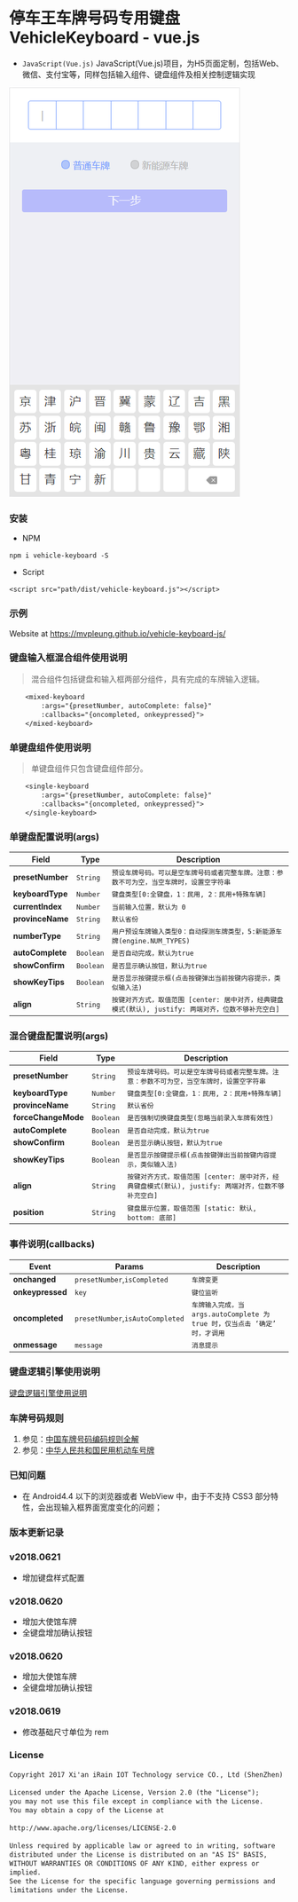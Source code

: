 # 停车王车牌号码专用键盘 VehicleKeyboard - vue.js

- `JavaScript(Vue.js)` JavaScript(Vue.js)项目，为H5页面定制，包括Web、微信、支付宝等，同样包括输入组件、键盘组件及相关控制逻辑实现

![](keyboard-v2.png)

### 安装

- NPM

```
npm i vehicle-keyboard -S
```

- Script

```
<script src="path/dist/vehicle-keyboard.js"></script>
```

### 示例

Website at https://mvpleung.github.io/vehicle-keyboard-js/

### 键盘输入框混合组件使用说明

> 混合组件包括键盘和输入框两部分组件，具有完成的车牌输入逻辑。

```template
    <mixed-keyboard
		:args="{presetNumber, autoComplete: false}"
		:callbacks="{oncompleted, onkeypressed}">
	</mixed-keyboard>
```

### 单键盘组件使用说明

> 单键盘组件只包含键盘组件部分。

```template
    <single-keyboard
		:args="{presetNumber, autoComplete: false}"
		:callbacks="{oncompleted, onkeypressed}">
	</single-keyboard>
```

### 单键盘配置说明(args)

| Field            | Type      | Description                                                                                          |
| ---------------- | --------- | ---------------------------------------------------------------------------------------------------- |
| **presetNumber** | `String`  | `预设车牌号码。可以是空车牌号码或者完整车牌。注意：参数不可为空，当空车牌时，设置空字符串`           |
| **keyboardType** | `Number`  | `键盘类型[0:全键盘，1：民用, 2：民用+特殊车辆]`                                                      |
| **currentIndex** | `Number`  | `当前输入位置，默认为 0`                                                                             |
| **provinceName** | `String`  | `默认省份`                                                                                           |
| **numberType**   | `String`  | `用户预设车牌输入类型0：自动探测车牌类型，5:新能源车牌(engine.NUM_TYPES)`                            |
| **autoComplete** | `Boolean` | `是否自动完成，默认为true`                                                                           |
| **showConfirm**  | `Boolean` | `是否显示确认按钮，默认为true`                                                                       |
| **showKeyTips**  | `Boolean` | `是否显示按键提示框(点击按键弹出当前按键内容提示，类似输入法)`                                       |
| **align**        | `String`  | `按键对齐方式，取值范围 [center: 居中对齐，经典键盘模式(默认), justify: 两端对齐，位数不够补充空白]` |

### 混合键盘配置说明(args)

| Field               | Type      | Description                                                                                          |
| ------------------- | --------- | ---------------------------------------------------------------------------------------------------- |
| **presetNumber**    | `String`  | `预设车牌号码。可以是空车牌号码或者完整车牌。注意：参数不可为空，当空车牌时，设置空字符串`           |
| **keyboardType**    | `Number`  | `键盘类型[0:全键盘，1：民用, 2：民用+特殊车辆]`                                                      |
| **provinceName**    | `String`  | `默认省份`                                                                                           |
| **forceChangeMode** | `Boolean` | `是否强制切换键盘类型(忽略当前录入车牌有效性)`                                                       |
| **autoComplete**    | `Boolean` | `是否自动完成，默认为true`                                                                           |
| **showConfirm**     | `Boolean` | `是否显示确认按钮，默认为true`                                                                       |
| **showKeyTips**     | `Boolean` | `是否显示按键提示框(点击按键弹出当前按键内容提示，类似输入法)`                                       |
| **align**           | `String`  | `按键对齐方式，取值范围 [center: 居中对齐，经典键盘模式(默认), justify: 两端对齐，位数不够补充空白]` |
| **position**        | `String`  | `键盘展示位置，取值范围 [static: 默认, bottom: 底部]`                                                |

### 事件说明(callbacks)

| Event            | Params                           | Description                                                                 |
| ---------------- | -------------------------------- | --------------------------------------------------------------------------- |
| **onchanged**    | `presetNumber`,`isCompleted`     | `车牌变更`                                                                  |
| **onkeypressed** | `key`                            | `键位监听`                                                                  |
| **oncompleted**  | `presetNumber`,`isAutoCompleted` | `车牌输入完成，当 args.autoComplete 为 true 时，仅当点击 ‘确定’ 时，才调用` |
| **onmessage**    | `message`                        | `消息提示`                                                                  |

### 键盘逻辑引擎使用说明

[键盘逻辑引擎使用说明](./Engine.md)

### 车牌号码规则

1.  参见：[中国车牌号码编码规则全解](http://yoojia.xyz/2018/05/09/chinese-vehicle-number/)
2.  参见：[中华人民共和国民用机动车号牌](https://zh.wikipedia.org/wiki/中华人民共和国民用机动车号牌)

### 已知问题

- 在 Android4.4 以下的浏览器或者 WebView 中，由于不支持 CSS3 部分特性，会出现输入框界面宽度变化的问题；

### 版本更新记录

### v2018.0621

- 增加键盘样式配置

### v2018.0620

- 增加大使馆车牌
- 全键盘增加确认按钮

### v2018.0620

- 增加大使馆车牌
- 全键盘增加确认按钮

### v2018.0619

- 修改基础尺寸单位为 rem

### License

    Copyright 2017 Xi'an iRain IOT Technology service CO., Ltd (ShenZhen)

    Licensed under the Apache License, Version 2.0 (the "License");
    you may not use this file except in compliance with the License.
    You may obtain a copy of the License at

    http://www.apache.org/licenses/LICENSE-2.0

    Unless required by applicable law or agreed to in writing, software
    distributed under the License is distributed on an "AS IS" BASIS,
    WITHOUT WARRANTIES OR CONDITIONS OF ANY KIND, either express or implied.
    See the License for the specific language governing permissions and
    limitations under the License.
